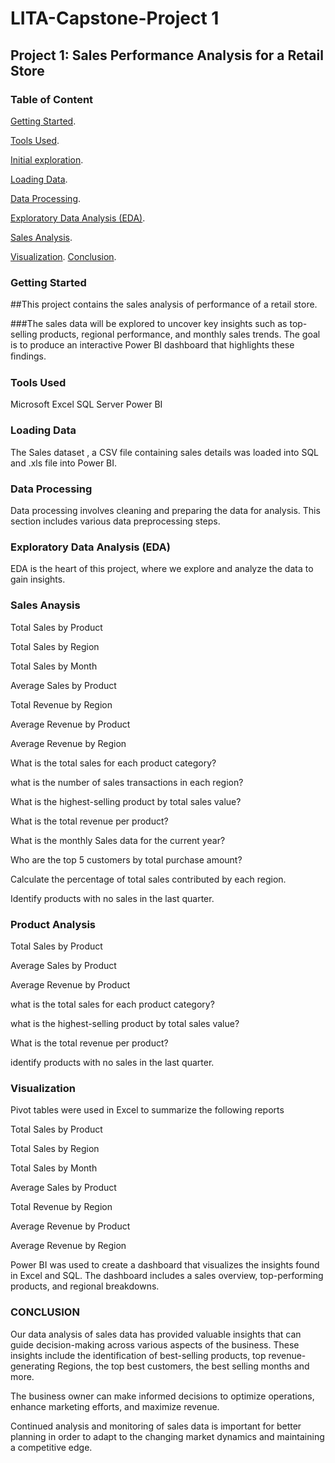 # LITA-Capstone-Project 1

## Project 1: Sales Performance Analysis for a Retail Store 

### Table of Content

[Getting Started](#Getting-Started,).

[Tools Used](#Tools-Used).

[Initial exploration](#Initial-exploration).

[Loading Data](#Loading-Data).

[Data Processing](#Data-Processing).

[Exploratory Data Analysis (EDA)](#Exploratory-Data-Analysis-(EDA)).

[Sales Analysis](#Sales-Analysis).

[Visualization](#Visualization).
[Conclusion](#Conclusion).

### Getting Started

##This project contains the sales analysis of performance of a retail store. 

###The sales data will be explored to uncover key insights such as top-selling products, regional performance, and monthly sales trends. The goal is to produce an interactive Power BI dashboard that highlights these ﬁndings. 

### Tools Used 

Microsoft Excel 
SQL Server 
Power BI 

### Loading Data

The  Sales dataset , a CSV file containing sales details  was loaded into SQL and .xls file into Power BI.

### Data Processing

Data processing involves cleaning and preparing the data for analysis. This section includes various data preprocessing steps.

### Exploratory Data Analysis (EDA)

EDA is the heart of this project, where we explore and analyze the data to gain insights.

### Sales Anaysis

Total Sales by Product 

Total Sales by Region

Total Sales by Month

Average Sales by Product 

Total Revenue by Region

Average Revenue by Product 

Average Revenue by Region 

What is the total sales for each product category?

what is the number of sales transactions in each region?

What is the highest-selling product by total sales value?

What is the total revenue per product?

What is the monthly Sales data for the current year?

Who are the top 5 customers by total purchase amount?

Calculate the percentage of total sales contributed by each region. 

Identify products with no sales in the last quarter. 

### Product Analysis

Total Sales by Product

Average Sales by Product 

Average Revenue by Product 

what is the total sales for each product category?

 what is the highest-selling product by total sales value?

What is the total revenue per product?

 identify products with no sales in the last quarter. 

### Visualization 

Pivot tables were used in Excel to summarize the following reports 

Total Sales by Product 

Total Sales by Region

Total Sales by Month

Average Sales by Product 

Total Revenue by Region

Average Revenue by Product 

Average Revenue by Region

Power BI was used to create a dashboard that visualizes the insights found in Excel and SQL. The dashboard includes a sales overview, top-performing products, and regional breakdowns. 

### CONCLUSION

Our data analysis of sales data has provided valuable insights that can guide decision-making across various aspects of the business. These insights include the identification of  best-selling products, top revenue-generating Regions, the top best customers, the best selling months and more. 

The business owner can make informed decisions to optimize operations, enhance marketing efforts, and maximize revenue.

 Continued analysis and monitoring of sales data is important for better planning  in order to adapt to the changing market dynamics and maintaining a competitive edge.



